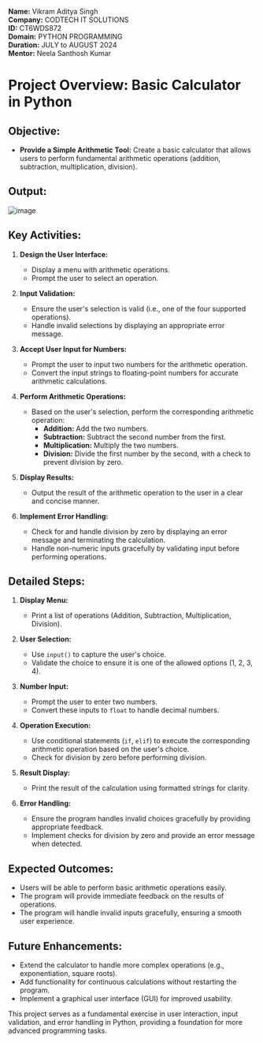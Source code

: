 **Name:** Vikram Aditya Singh  
**Company:** CODTECH IT SOLUTIONS  
**ID:** CT6WDS872  
**Domain:** PYTHON PROGRAMMING  
**Duration:** JULY to AUGUST 2024  
**Mentor:** Neela Santhosh Kumar

# Project Overview: Basic Calculator in Python

## Objective:
- **Provide a Simple Arithmetic Tool:** Create a basic calculator that allows users to perform fundamental arithmetic operations (addition, subtraction, multiplication, division).

## Output:
![image](https://github.com/user-attachments/assets/aacf1c6b-d819-47b8-8107-3382fe05e6bb)



## Key Activities:

1. **Design the User Interface:**
   - Display a menu with arithmetic operations.
   - Prompt the user to select an operation.

2. **Input Validation:**
   - Ensure the user's selection is valid (i.e., one of the four supported operations).
   - Handle invalid selections by displaying an appropriate error message.

3. **Accept User Input for Numbers:**
   - Prompt the user to input two numbers for the arithmetic operation.
   - Convert the input strings to floating-point numbers for accurate arithmetic calculations.

4. **Perform Arithmetic Operations:**
   - Based on the user's selection, perform the corresponding arithmetic operation:
     - **Addition:** Add the two numbers.
     - **Subtraction:** Subtract the second number from the first.
     - **Multiplication:** Multiply the two numbers.
     - **Division:** Divide the first number by the second, with a check to prevent division by zero.

5. **Display Results:**
   - Output the result of the arithmetic operation to the user in a clear and concise manner.

6. **Implement Error Handling:**
   - Check for and handle division by zero by displaying an error message and terminating the calculation.
   - Handle non-numeric inputs gracefully by validating input before performing operations.

## Detailed Steps:

1. **Display Menu:**
   - Print a list of operations (Addition, Subtraction, Multiplication, Division).

2. **User Selection:**
   - Use `input()` to capture the user's choice.
   - Validate the choice to ensure it is one of the allowed options (1, 2, 3, 4).

3. **Number Input:**
   - Prompt the user to enter two numbers.
   - Convert these inputs to `float` to handle decimal numbers.

4. **Operation Execution:**
   - Use conditional statements (`if`, `elif`) to execute the corresponding arithmetic operation based on the user's choice.
   - Check for division by zero before performing division.

5. **Result Display:**
   - Print the result of the calculation using formatted strings for clarity.

6. **Error Handling:**
   - Ensure the program handles invalid choices gracefully by providing appropriate feedback.
   - Implement checks for division by zero and provide an error message when detected.

## Expected Outcomes:
- Users will be able to perform basic arithmetic operations easily.
- The program will provide immediate feedback on the results of operations.
- The program will handle invalid inputs gracefully, ensuring a smooth user experience.

## Future Enhancements:
- Extend the calculator to handle more complex operations (e.g., exponentiation, square roots).
- Add functionality for continuous calculations without restarting the program.
- Implement a graphical user interface (GUI) for improved usability.

This project serves as a fundamental exercise in user interaction, input validation, and error handling in Python, providing a foundation for more advanced programming tasks.

